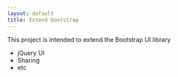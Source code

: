 ```yaml
---
layout: default
title: Extend bootstrap
---
```


This project is intended to extend the Bootstrap UI library
* jQuery UI
* Sharing
* etc